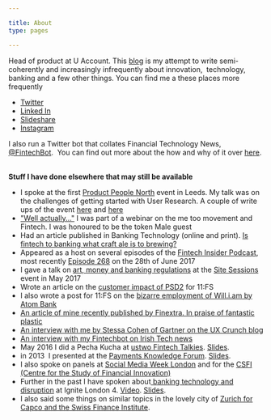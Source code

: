 ```yaml
---

title: About
type: pages

---
```


Head of product at U Account. This [blog](/articles/) is my attempt to write semi-coherently and increasingly infrequently about innovation,  technology, banking and a few other things. You can find me a these places more frequently 

  * [Twitter](http://@aden_76)
  * [Linked In](http://www.linkedin.com/in/adendavies)
  * [Slideshare](http://www.slideshare.net/aden_76)
  * [Instagram](http://instagram.com/aden_76)

I also run a Twitter bot that collates Financial Technology News, [@FintechBot](http://twitter.com/fintechbot).  You can find out more about the how and why of it over [here](/about-fintechbot/).   

**Stuff I have done elsewhere that may still be available**

  * I spoke at the first [Product People North](https://www.eventbrite.co.uk/e/product-people-north-tickets-49841736977#) event in Leeds. My talk was on the challenges of getting started with User Research. A couple of write ups of the event [here](https://www.dxw.com/2018/11/product-people-north/) and [here](https://dwpdigital.blog.gov.uk/2018/11/30/five-things-i-learnt-at-product-people-north/)
  * ["Well actually..."](https://www.brighttalk.com/webcast/13689/304537/well-actually-navigating-the-future-of-our-industry-in-the-age-of-metoo) I was part of a webinar on the me too movement and Fintech. I was honoured to be the token Male guest
  * Had an article published in Banking Technology (online and print). [Is fintech to banking what craft ale is to brewing?](http://www.bankingtech.com/927311/is-fintech-to-banking-what-craft-ale-is-to-brewing/)
  * Appeared as a host on several episodes of the [Fintech Insider Podcast](https://11fs.com/insights/fintech-insider/), most recently [Episode 268](https://11fs.com/podcasts/ep-268-news-raining-money-durham/) on the 28th of June 2017
  * I gave a talk on [art, money and banking regulations](/art-money-site-sessions-talk-may-2017/) at the [Site Sessions](http://www.adendavies.com/art-money-site-sessions-talk-may-2017/) event in May 2017
  * Wrote an article on the [customer impact of PSD2](https://11fs.com/blog/will-psd2-actually-mean-customers/) for 11:FS
  * I also wrote a post for 11:FS on the [bizarre employment of Will.i.am by Atom Bank](https://11fs.com/blog/atom-celebrity-spokesman/)
  * [An article of mine recently published by Finextra. In praise of fantastic plastic](https://www.finextra.com/news/fullstory.aspx?newsitemid=28316)
  * [An interview with me by Stessa Cohen of Gartner on the UX Crunch blog](http://www.uxcrunch.com/2016/02/15/customer-experience-design-changing-the-way-banks-develop-apps/)
  * [An interview with my Fintechbot on Irish Tech news](http://irishtechnews.net/ITN3/the-future-of-fintech-interview-with-the-fintech-newsbot/)
  * May 2016 I did a Pecha Kucha at [ustwo Fintech Talkies](https://ustwo.com/events/ustwotalkies-future-of-fintech). [Slides](http://www.slideshare.net/aden_76/the-worrying-fragility-of-psd2).
  * in 2013  I presented at the [Payments Knowledge Forum](http://www.thepkf.org/conference_2013.php). [Slides](http://www.slideshare.net/aden_76/web-thinking-v2dkp-edits).
  * I also spoke on panels at [Social Media Week London](http://socialmediaweek.org/london/events/bankings-social-year-barclays-hsbc-finextra/) and for the [CSFI (Centre for the Study of Financial Innovation)](http://www.csfi.org/index.php?option=com_content&view=article&id=472:social-media-and-financial-services&catid=36:past-round-tables&Itemid=59)
  * Further in the past I have spoken about[ banking technology and disruption](http://vimeo.com/channels/ignitelondon4#21563876) at Ignite London 4. [Video](http://vimeo.com/channels/ignitelondon4#21563876). [Slides](http://www.slideshare.net/aden_76/can-silicon-valley-disrupt-banking-igniteldn4).
  * I also said some things on similar topics in the lovely city of [Zurich for Capco and the Swiss Finance Institute](http://www.capco.com/sites/all/files/sfi-capco2012-program.pdf).

